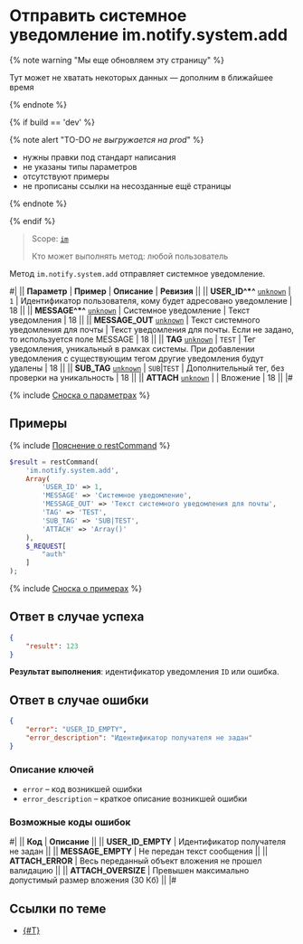 # Отправить системное уведомление im.notify.system.add

{% note warning "Мы еще обновляем эту страницу" %}

Тут может не хватать некоторых данных — дополним в ближайшее время

{% endnote %}

{% if build == 'dev' %}

{% note alert "TO-DO _не выгружается на prod_" %}

- нужны правки под стандарт написания
- не указаны типы параметров
- отсутствуют примеры
- не прописаны ссылки на несозданные ещё страницы

{% endnote %}

{% endif %}

> Scope: [`im`](../../scopes/permissions.md)
>
> Кто может выполнять метод: любой пользователь

Метод `im.notify.system.add` отправляет системное уведомление.

#|
|| **Параметр** | **Пример** | **Описание** | **Ревизия** ||
|| **USER_ID^*^**
[`unknown`](../../data-types.md) | `1` | Идентификатор пользователя, кому будет адресовано уведомление | 18 ||
|| **MESSAGE^*^**
[`unknown`](../../data-types.md) | Системное уведомление | Текст уведомления | 18 ||
|| **MESSAGE_OUT**
[`unknown`](../../data-types.md) | Текст системного уведомления для почты | Текст уведомления для почты. Если не задано, то используется поле MESSAGE | 18 ||
|| **TAG**
[`unknown`](../../data-types.md) | `TEST` | Тег уведомления, уникальный в рамках системы. При добавлении уведомления с существующим тегом другие уведомления будут удалены | 18 ||
|| **SUB_TAG**
[`unknown`](../../data-types.md) | `SUB`\|`TEST` | Дополнительный тег, без проверки на уникальность | 18 ||
|| **ATTACH**
[`unknown`](../../data-types.md) | | Вложение | 18 ||
|#

{% include [Сноска о параметрах](../../../_includes/required.md) %}

## Примеры

{% include [Пояснение о restCommand](../_includes/rest-command.md) %}

```php
$result = restCommand(
    'im.notify.system.add',
    Array(
        'USER_ID' => 1,
        'MESSAGE' => 'Системное уведомление',
        'MESSAGE_OUT' => 'Текст системного уведомления для почты',
        'TAG' => 'TEST',
        'SUB_TAG' => 'SUB|TEST',
        'ATTACH' => 'Array()'
    ),
    $_REQUEST[
        "auth"
    ]
);
```

{% include [Сноска о примерах](../../../_includes/examples.md) %}

## Ответ в случае успеха

```json
{
    "result": 123
}
```

**Результат выполнения**: идентификатор уведомления `ID` или ошибка.

## Ответ в случае ошибки

```json
{
    "error": "USER_ID_EMPTY",
    "error_description": "Идентификатор получателя не задан"
}
```

### Описание ключей

- `error` – код возникшей ошибки
- `error_description` – краткое описание возникшей ошибки

### Возможные коды ошибок

#|
|| **Код** | **Описание** ||
|| **USER_ID_EMPTY** | Идентификатор получателя не задан ||
|| **MESSAGE_EMPTY** | Не передан текст сообщения ||
|| **ATTACH_ERROR** | Весь переданный объект вложения не прошел валидацию ||
|| **ATTACH_OVERSIZE** | Превышен максимально допустимый размер вложения (30 Кб) ||
|#

## Ссылки по теме

- [{#T}](../messages/attachments/index.md)
